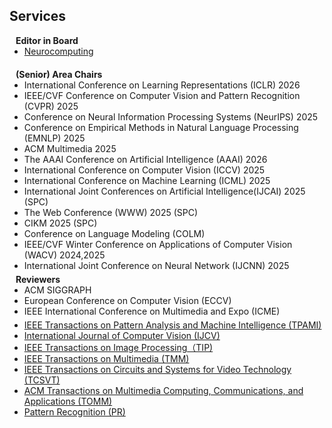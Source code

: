 
## Services
<h4 style="margin:0 10px 0;">Editor in Board</h4>
<ul style="margin:0 0 20px;">
  <li><a href="https://www.computer.org/csdl/journal/tp"><autocolor>Neurocomputing</autocolor></a></li>
</ul>
<h4 style="margin:0 10px 0;">(Senior) Area Chairs</h4>
<ul style="margin:0 0 5px;">

  <li><autocolor>International Conference on Learning Representations (ICLR) 2026</autocolor></li>
  <li><autocolor>IEEE/CVF Conference on Computer Vision and Pattern Recognition (CVPR) 2025 </autocolor></li>
  <li><autocolor>Conference on Neural Information Processing Systems (NeurIPS) 2025</autocolor></li>
  <li><autocolor>Conference on Empirical Methods in Natural Language Processing (EMNLP) 2025</autocolor></li>
  <li><autocolor>ACM Multimedia 2025</autocolor></li>
    <li><autocolor>The AAAI Conference on Artificial Intelligence (AAAI) 2026</autocolor></li>
  <li><autocolor>International Conference on Computer Vision (ICCV) 2025</autocolor></li>
  <li><autocolor>International Conference on Machine Learning (ICML) 2025</autocolor></li>
    <li><autocolor>International Joint Conferences on Artificial Intelligence(IJCAI) 2025  (SPC)</autocolor></li>
  <li><autocolor>The Web Conference (WWW) 2025 (SPC) </autocolor></li>
  <li><autocolor>CIKM 2025 (SPC) </autocolor></li>
  <li><autocolor>Conference on Language Modeling (COLM)</autocolor></li>
  <li><autocolor>IEEE/CVF Winter Conference on Applications of Computer Vision (WACV) 2024,2025 </autocolor></li>
  <li><autocolor>International Joint Conference on Neural Network (IJCNN) 2025</autocolor></li>
</ul>

<h4 style="margin:0 10px 0;">Reviewers</h4>

<ul style="margin:0 0 5px;">
  <li><autocolor>ACM SIGGRAPH </autocolor></li>
  <!-- <li><autocolor>IEEE/CVF Conference on Computer Vision and Pattern Recognition (CVPR) </autocolor></li> -->

  <li><autocolor>European Conference on Computer Vision (ECCV) </autocolor></li>
  <!-- <li><a href="https://2022.acmmm.org/"><autocolor>International Joint Conference on Artificial Intelligence (IJCAI-ECAI) </autocolor></a></li> -->

  <li><autocolor>IEEE International Conference on Multimedia and Expo (ICME) </autocolor></li>
  <!--
  <li><a href="https://mmasia2021.uqcloud.net/"><autocolor>ACM MM Asia 2020-2021</autocolor></a></li>
  <li><a href="http://www.acml-conf.org/2021/"><autocolor>ACML 2021</autocolor></a></li>
  -->
</ul>

<ul style="margin:0 0 20px;">

  <li><a href="https://ieeexplore.ieee.org/xpl/RecentIssue.jsp?punumber=34"><autocolor>IEEE Transactions on Pattern Analysis and Machine Intelligence (TPAMI)</autocolor></a></li>
  <li><a href="https://link.springer.com/journal/11263"><autocolor>International Journal of Computer Vision (IJCV)</autocolor></a></li>
  <li><a href="https://ieeexplore.ieee.org/xpl/RecentIssue.jsp?punumber=83"><autocolor>IEEE Transactions on Image Processing（TIP)</autocolor></a></li>
  <li><a href="https://ieeexplore.ieee.org/xpl/aboutJournal.jsp?punumber=6046"><autocolor>IEEE Transactions on Multimedia (TMM)</autocolor></a></li>
  <li><a href="https://ieeexplore.ieee.org/xpl/RecentIssue.jsp?punumber=76"><autocolor>IEEE Transactions on Circuits and Systems for Video Technology (TCSVT)</autocolor></a></li>
  <li><a href="https://dl.acm.org/journal/tomm"><autocolor>ACM Transactions on Multimedia Computing, Communications, and Applications (TOMM)</autocolor></a></li>
  <!-- <li><a href="https://www.computer.org/csdl/journal/tp"><autocolor>Neurocomputing</autocolor></a></li> -->
  <li><a href="https://www.springer.com/journal/11263"><autocolor>Pattern Recognition (PR)</autocolor></a></li>

  <!--
  <li><a href="https://www.journals.elsevier.com/neural-networks"><autocolor>Neural Networks</autocolor></a></li>
  <li><a href="https://www.springer.com/journal/10994"><autocolor>Machine Learning</autocolor></a></li>
  <li><a href="https://www.journals.elsevier.com/information-processing-and-management"><autocolor>Information Processing and Management</autocolor></a></li>
  <li><a href="https://www.springer.com/journal/11063"><autocolor>Neural Processing Letters</autocolor></a></li>
  <li><a href="https://link.springer.com/journal/11042"><autocolor>Multimedia Tools and Applications</autocolor></a></li>
  <li><a href="https://ieeeaccess.ieee.org/"><autocolor>IEEE Access</autocolor></a></li>
  <li><a href="http://cjc.ict.ac.cn/"><autocolor>Chinese Journal of Computers</autocolor></a></li>
  -->
</ul>
